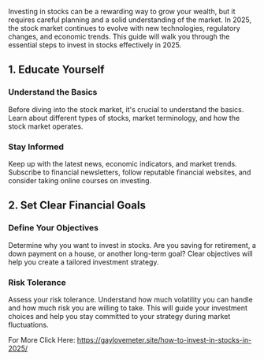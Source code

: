 Investing in stocks can be a rewarding way to grow your wealth, but it requires careful planning and a solid understanding of the market. In 2025, the stock market continues to evolve with new technologies, regulatory changes, and economic trends. This guide will walk you through the essential steps to invest in stocks effectively in 2025.

## 1. Educate Yourself

### Understand the Basics
Before diving into the stock market, it's crucial to understand the basics. Learn about different types of stocks, market terminology, and how the stock market operates.

### Stay Informed
Keep up with the latest news, economic indicators, and market trends. Subscribe to financial newsletters, follow reputable financial websites, and consider taking online courses on investing.

## 2. Set Clear Financial Goals

### Define Your Objectives
Determine why you want to invest in stocks. Are you saving for retirement, a down payment on a house, or another long-term goal? Clear objectives will help you create a tailored investment strategy.

### Risk Tolerance
Assess your risk tolerance. Understand how much volatility you can handle and how much risk you are willing to take. This will guide your investment choices and help you stay committed to your strategy during market fluctuations.

For More Click Here: https://gaylovemeter.site/how-to-invest-in-stocks-in-2025/
